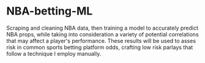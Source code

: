# NBA-betting-ML
Scraping and cleaning NBA data, then training a model to accurately predict NBA props, while taking into consideration a variety of potential correlations that may affect a player's performance. These results will be used to asses risk in common sports betting platform odds, crafting low risk parlays that follow a technique I employ manually.

